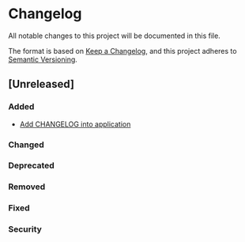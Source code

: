 # Changelog

All notable changes to this project will be documented in this file.

The format is based on [Keep a Changelog](https://keepachangelog.com/en/1.0.0/),
and this project adheres to [Semantic Versioning](https://semver.org/spec/v2.0.0.html).

## [Unreleased]

### Added

- [Add CHANGELOG into application](https://github.com/ruluzor/odeslad-blog/issues/2)

### Changed

### Deprecated

### Removed

### Fixed

### Security
